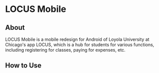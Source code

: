 # LOCUS Mobile

## About

LOCUS Mobile is a mobile redesign for Android of Loyola University at Chicago's app LOCUS, 
which is a hub for students for various functions, 
including registering for classes, paying for expenses, etc.

## How to Use

